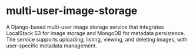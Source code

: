 # multi-user-image-storage
A Django-based multi-user image storage service that integrates LocalStack S3 for image storage and MongoDB for metadata persistence. The service supports uploading, listing, viewing, and deleting images, with user-specific metadata management.
